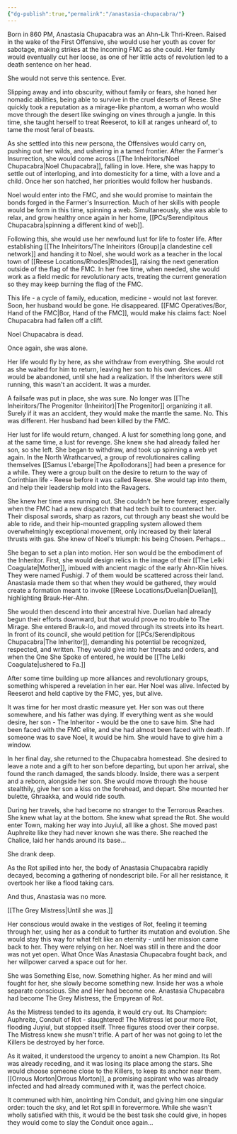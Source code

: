 ```yaml
---
{"dg-publish":true,"permalink":"/anastasia-chupacabra/"}
---
```


Born in 860 PM, Anastasia Chupacabra was an Ahn-Lik Thri-Kreen. Raised in the wake of the First Offensive, she would use her youth as cover for sabotage, making strikes at the incoming FMC as she could. Her family would eventually cut her loose, as one of her little acts of revolution led to a death sentence on her head. 

She would not serve this sentence. Ever.

Slipping away and into obscurity, without family or fears, she honed her nomadic abilities, being able to survive in the cruel deserts of Reese. She quickly took a reputation as a mirage-like phantom, a woman who would move through the desert like swinging on vines through a jungle. In this time, she taught herself to treat Reeserot, to kill at ranges unheard of, to tame the most feral of beasts. 

As she settled into this new persona, the Offensives would carry on, pushing out her wilds, and ushering in a tamed frontier. After the Farmer's Insurrection, she would come across [[The Inheiritors/Noel Chupacabra\|Noel Chupacabra]], falling in love. Here, she was happy to settle out of interloping, and into domesticity for a time, with a love and a child. Once her son hatched, her priorities would follow her husbands. 

Noel would enter into the FMC, and she would promise to maintain the bonds forged in the Farmer's Insurrection. Much of her skills with people would be form in this time, spinning a web. Simultaneously, she was able to relax, and grow healthy once again in her home, [[PCs/Serendipitous Chupacabra\|spinning a different kind of web]].

Following this, she would use her newfound lust for life to foster life. After establishing [[The Inheiritors/The Inheiritors (Group)\|a clandestine cell network]] and handing it to Noel, she would work as a teacher in the local town of [[Reese Locations/Rhodes\|Rhodes]], raising the next generation outside of the flag of the FMC. In her free time, when needed, she would work as a field medic for revolutionary acts, treating the current generation so they may keep burning the flag of the FMC.

This life - a cycle of family, education, medicine - would not last forever. Soon, her husband would be gone. He disappeared. [[FMC Operatives/Bor, Hand of the FMC\|Bor, Hand of the FMC]], would make his claims fact: Noel Chupacabra had fallen off a cliff. 

Noel Chupacabra is dead. 

Once again, she was alone. 

Her life would fly by here, as she withdraw from everything. She would rot as she waited for him to return, leaving her son to his own devices. All would be abandoned, until she had a realization. If the Inheritors were still running, this wasn't an accident. It was a murder. 

A failsafe was put in place, she was sure. No longer was [[The Inheiritors/The Progenitor (Inheiritor)\|The Progenitor]] organizing it all. Surely if it was an accident, they would make the mantle the same. No. This was different. Her husband had been killed by the FMC.

Her lust for life would return, changed. A lust for something long gone, and at the same time, a lust for revenge. She knew she had already failed her son, so she left. She began to withdraw, and took up spinning a web yet again. In the North Wrathcarved, a group of revolutionaires calling themselves [[Samus L'ebarge\|The Apollodorans]] had been a presence for a while. They were a group built on the desire to return to the way of Corinthian life - Reese before it was called Reese.  She would tap into them, and help their leadership mold into the Ravagers.

She knew her time was running out. She couldn't be here forever, especially when the FMC had a new dispatch that had tech built to counteract her. Their disposal swords, sharp as razors, cut through any beast she would be able to ride, and their hip-mounted grappling system allowed them overwhelmingly exceptional movement, only increased by their lateral thrusts with gas. She knew of Noel's triumph: his being Chosen. Perhaps...

She began to set a plan into motion. Her son would be the embodiment of the Inheritor. First, she would design relics in the image of their [[The Lelki Coagulate\|Mother]], imbued with ancient magic of the early Ahn-Kiin hives. They were named Fushigi. 7 of them would be scattered across their land. Anastasia made them so that when they would be gathered, they would create a formation meant to invoke [[Reese Locations/Duelian\|Duelian]], highlighting Brauk-Her-Ahn. 

She would then descend into their ancestral hive. Duelian had already begun their efforts downward, but that would prove no trouble to The Mirage. She entered Brauk-Io, and moved through its streets into its heart. In front of its council, she would petition for [[PCs/Serendipitous Chupacabra\|The Inheritor]], demanding his potential be recognized, respected, and written. They would give into her threats and orders, and when the One She Spoke of entered, he would be [[The Lelki Coagulate\|ushered to Fa.]]

After some time building up more alliances and revolutionary groups, something whispered a revelation in her ear. Her Noel was alive. Infected by Reeserot and held captive by the FMC, yes, but alive. 

It was time for her most drastic measure yet. Her son was out there somewhere, and his father was dying. If everything went as she would desire, her son - The Inheritor - would be the one to save him. She had been faced with the FMC elite, and she had almost been faced with death. If someone was to save Noel, it would be him. She would have to give him a window.

In her final day, she returned to the Chupacabra homestead. She desired to leave a note and a gift to her son before departing, but upon her arrival, she found the ranch damaged, the sands bloody. Inside, there was a serpent and a reborn, alongside her son. She would move through the house stealthily, give her son a kiss on the forehead, and depart. She mounted her bulette, Ghraakka, and would ride south.

During her travels, she had become no stranger to the Terrorous Reaches. She knew what lay at the bottom. She knew what spread the Rot. She would enter Town, making her way into Juyiul, all like a ghost. She moved past Auphreite like they had never known she was there. She reached the Chalice, laid her hands around its base...

She drank deep.

As the Rot spilled into her, the body of Anastasia Chupacabra rapidly decayed, becoming a gathering of nondescript bile. For all her resistance, it overtook her like a flood taking cars. 

And thus, Anastasia was no more.

[[The Grey Mistress\|Until she was.]]

Her conscious would awake in the vestiges of Rot, feeling it teeming through her, using her as a conduit to further its mutation and evolution. She would stay this way for what felt like an eternity - until her mission came back to her. They were relying on her. Noel was still in there and the door was not yet open. What Once Was Anastasia Chupacabra fought back, and her willpower carved a space out for her.

She was Something Else, now. Something higher. As her mind and will fought for her, she slowly become something new. Inside her was a whole separate conscious. She and Her had become one. Anastasia Chupacabra had become The Grey Mistress, the Empyrean of Rot. 

As the Mistress tended to its agenda, it would cry out. Its Champion: Auphreite, Conduit of Rot - slaughtered! The Mistress let pour more Rot, flooding Juyiul, but stopped itself. Three figures stood over their corpse. The Mistress knew she musn't trifle. A part of her was not going to let the Killers be destroyed by her force. 

As it waited, it understood the urgency to anoint a new Champion. Its Rot was already receding, and it was losing its place among the stars. She would choose someone close to the Killers, to keep its anchor near them. [[Orrous Morton\|Orrous Morton]], a promising aspirant who was already infected and had already communed with it, was the perfect choice. 

It communed with him, anointing him Conduit, and giving him one singular order: touch the sky, and let Rot spill in forevermore. While she wasn't wholly satisfied with this, it would be the best task she could give, in hopes they would come to slay the Conduit once again...